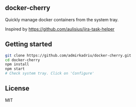 ## docker-cherry
Quickly manage docker containers from the system tray.

Inspired by https://github.com/aulisius/jira-task-helper

## Getting started

```sh
git clone https://github.com/admirkadriu/docker-cherry.git
cd docker-cherry
npm install
npm start
# Check system tray. Click on 'Configure'
```

## License
MIT

        
